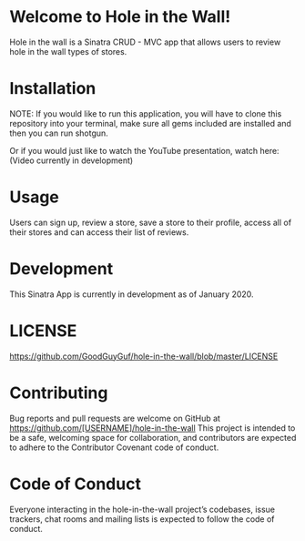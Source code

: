 # Welcome to Hole in the Wall!

Hole in the wall is a Sinatra CRUD - MVC app that allows users to review hole in the wall types of stores. 

# Installation
NOTE: If you would like to run this application, you will have to clone this repository into your terminal, make sure all gems included are installed and then you can run shotgun.

Or if you would just like to watch the YouTube presentation, watch here: (Video currently in development)

# Usage
Users can sign up, review a store, save a store to their profile, access all of their stores and can access their list of reviews.

# Development
This Sinatra App is currently in development as of January 2020.

# LICENSE
https://github.com/GoodGuyGuf/hole-in-the-wall/blob/master/LICENSE

# Contributing
Bug reports and pull requests are welcome on GitHub at https://github.com/[USERNAME]/hole-in-the-wall This project is intended to be a safe, welcoming space for collaboration, and contributors are expected to adhere to the Contributor Covenant code of conduct.

# Code of Conduct
Everyone interacting in the hole-in-the-wall project’s codebases, issue trackers, chat rooms and mailing lists is expected to follow the code of conduct.
